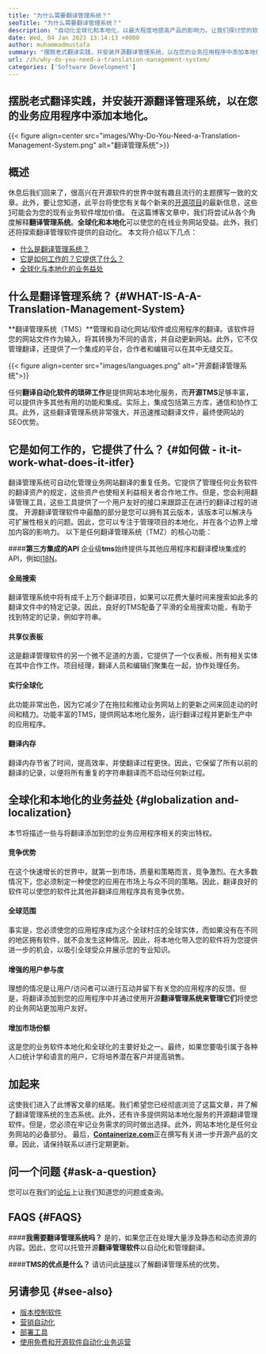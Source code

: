 ```yaml
---
title: "为什么需要翻译管理系统？" 
seoTitle: "为什么需要翻译管理系统？" 
description: "自动化全球化和本地化，以最大程度地提高产品的影响力。让我们探讨您的软件如何利用翻译管理系统。" 
date: Wed, 04 Jan 2023 13:14:13 +0000
author: muhammadmustafa
summary: "摆脱老式翻译实践，并安装开源翻译管理系统，以在您的业务应用程序中添加本地化。" 
url: /zh/why-do-you-need-a-translation-management-system/
categories: ['Software Development']
---
```


## 摆脱老式翻译实践，并安装开源翻译管理系统，以在您的业务应用程序中添加本地化。

{{< figure align=center src="images/Why-Do-You-Need-a-Translation-Management-System.png" alt="翻译管理系统">}}


## 概述
休息后我们回来了，很高兴在开源软件的世界中就有趣且流行的主题撰写一致的文章。此外，要让您知道，此平台将使您有关每个新来的[开源项目][1]的最新信息，这些[1]可能会为您的现有业务软件增加价值。
在这篇博客文章中，我们将尝试从各个角度解释**翻译管理系统**。**全球化和本地化**可以使您的在线业务网站受益。此外，我们还将探索翻译管理软件提供的自动化。
本文将介绍以下几点：
  * [什么是翻译管理系统？][2]
  * [它是如何工作的？它提供了什么？ ][3]
  * [全球化与本地化的业务益处][4]

## 什么是翻译管理系统？   {#WHAT-IS-A-A-Translation-Management-System}
**翻译管理系统（TMS）**管理和自动化网站/软件或应用程序的翻译。该软件将您的网站文件作为输入，将其转换为不同的语言，并自动更新网站。此外，它不仅管理翻译，还提供了一个集成的平台，合作者和编辑可以在其中无缝交互。

{{< figure align=center src="images/languages.png" alt="开源翻译管理系统">}}

任何**翻译自动化软件的琐碎工作**是提供网站本地化服务，而**开源TMS**足够丰富，可以提供许多其他有用的功能和集成。实际上，集成包括第三方库，通信和协作工具。此外，这些翻译管理系统非常强大，并迅速推动翻译文件，最终使网站的SEO优势。

## 它是如何工作的，它提供了什么？   {#如何做 -  it-it-work-what-does-it-itfer}
翻译管理系统可自动化管理业务网站翻译的重复任务。它提供了管理任何业务软件的翻译资产的规定，这些资产也使相关利益相关者合作地工作。但是，您会利用翻译管理工具，这些工具提供了一个用户友好的接口来跟踪正在进行的翻译过程的进度。
开源翻译管理软件中最酷的部分是您可以拥有其云版本，该版本可以解决与可扩展性相关的问题。因此，您可以专注于管理项目的本地化，并在各个边界上增加内容的影响力。
以下是任何翻译管理系统（TMZ）的核心功能：

####**第三方集成的API**
企业级**tms**始终提供与其他应用程序和翻译模块集成的API，例如[I18N][5]。

#### 全局搜索
翻译管理系统中将有成千上万个翻译项目，如果可以花费大量时间来搜索如此多的翻译文件中的特定记录。因此，良好的TMS配备了平滑的全局搜索功能，有助于找到特定的记录，例如字符串。

#### 共享仪表板
这是翻译管理软件的另一个微不足道的方面，它提供了一个仪表板，所有相关实体在其中合作工作。项目经理，翻译人员和编辑们聚集在一起，协作处理任务。

#### 实行全球化
此功能非常出色，因为它减少了在拖拉和推动业务网站上的更新之间来回走动的时间和精力。功能丰富的TMS，提供网站本地化服务，运行翻译过程并更新生产中的应用程序。

#### 翻译内存
翻译内存节省了时间，提高效率，并使翻译过程更快。因此，它保留了所有以前的翻译的记录，以便将所有重复的字符串翻译而不启动任何新过程。

## 全球化和本地化的业务益处 {#globalization and-localization}
本节将描述一些与将翻译添加到您的业务应用程序相关的突出特权。

#### 竞争优势
在这个快速增长的世界中，就第一到市场，质量和策略而言，竞争激烈。在大多数情况下，您必须制定一种使您的应用在市场上与众不同的策略。因此，翻译良好的软件可以使您的软件比其他非翻译应用程序具有竞争优势。

#### 全球范围
事实是，您必须使您的应用程序成为这个全球村庄的全球实体，而如果没有在不同的地区拥有软件，就不会发生这种情况。因此，将本地化带入您的软件将为您提供进一步的机会，以吸引全球受众并展示您的专业知识。

#### 增强的用户参与度
理想的情况是让用户/访问者可以进行互动并留下有关您的应用程序的反馈。但是，将翻译添加到您的应用程序中并通过使用开源**翻译管理系统来管理它们**将使您的业务网站更加用户友好。

#### 增加市场份额
这是您的业务软件本地化和全球化的主要好处之一。最终，如果您要吸引属于各种人口统计学和语言的用户，它将培养潜在客户并提高销售。

## 加起来
这使我们进入了此博客文章的结尾。我们希望您已经彻底浏览了这篇文章，并了解了翻译管理系统的生态系统。此外，还有许多提供网站本地化服务的开源翻译管理软件。但是，您必须在牢记业务需求的同时做出选择。此外，网站本地化是任何业务网站的必备部分。
最后，[**Containerize.com**][6]正在撰写有关进一步开源产品的文章。因此，请保持联系以进行定期更新。

## 问一个问题 {#ask-a-question}
您可以在我们的[论坛][7]上让我们知道您的问题或查询。

## FAQS   {#FAQS}

####**我需要翻译管理系统吗？**
是的，如果您正在处理大量涉及静态和动态资源的内容。因此，您可以托管开源**翻译管理软件**以自动化和管理翻译。

####**TMS的优点是什么？**
请访问此[链接][4]以了解翻译管理系统的优势。

## 另请参见 {#see-also}
  * [版本控制软件][8]
  * [营销自动化][9]
  * [部署工具][10]
  * [使用免费和开源软件自动化业务运营][11]

  
[1]: https://products.containerize.com/
[2]: #What-is-a-translation-management-system
[3]: #How-does-it-work-and-what-does-it-offer
[4]: #Benefits-of-globalization-and-localization
[5]: https://www.npmjs.com/package/i18n
[6]: https://www.containerize.com/
[7]: https://forum.containerize.com/
[8]: https://blog.containerize.com/category/version-control-software/
[9]: https://blog.containerize.com/category/marketing-automation/
[10]: https://blog.containerize.com/category/deployment-tools/
[11]: https://blog.containerize.com/blogging/automate-business-operations-using-open-source-software/
